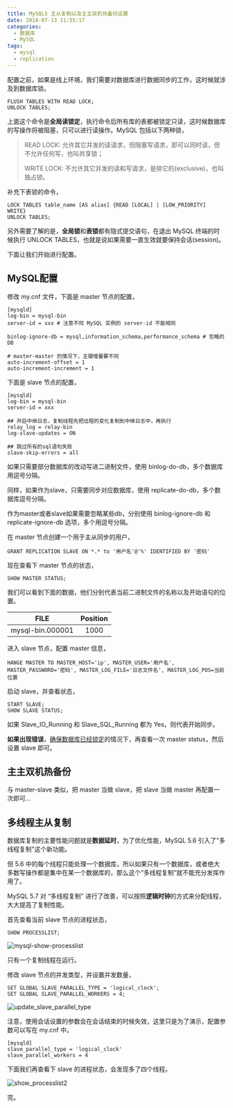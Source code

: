 ```yaml
---
title: MySQL5 主从复制以及主主双机热备份设置
date: 2018-07-13 11:55:17
categories:
  - 数据库
  - MySQL
tags: 
  - mysql
  - replication
---
```


配置之前，如果是线上环境，我们需要对数据库进行数据同步的工作，这时候就涉及到数据库锁。

```mysql
FLUSH TABLES WITH READ LOCK;
UNLOCK TABLES;
```

上面这个命令是**全局读锁定**，执行命令后所有库的表都被锁定只读，这时候数据库的写操作将被阻塞，只可以进行读操作。MySQL 包括以下两种锁，

> READ LOCK: 允许其它并发的读请求，但阻塞写请求，即可以同时读，但不允许任何写，也叫共享锁；
>
> WRITE LOCK: 不允许其它并发的读和写请求，是排它的(exclusive)，也叫独占锁。

补充下表锁的命令，

```mysql
LOCK TABLES table_name [AS alias] {READ [LOCAL] | [LOW_PRIORITY] WRITE}
UNLOCK TABLES;
```

另外需要了解的是，**全局锁**和**表锁**都有隐式提交语句，在退出 MySQL 终端的时候执行 UNLOCK TABLES，也就是说如果需要一直生效就要保持会话(session)。

下面让我们开始进行配置。

<!--more-->

## MySQL配置

修改 my.cnf 文件，下面是 master 节点的配置，

```
[mysqld]
log-bin = mysql-bin
server-id = xxx # 注意不同 MySQL 实例的 server-id 不能相同

binlog-ignore-db = mysql,information_schema,performance_schema # 忽略的DB

# master-master 的情况下，主键增量要不同
auto-increment-offset = 1
auto-increment-increment = 1
```

下面是 slave 节点的配置，

```
[mysqld]
log-bin = mysql-bin
server-id = xxx

## 开启中继日志，复制线程先把远程的变化复制到中继日志中，再执行
relay_log = relay-bin
log-slave-updates = ON

## 跳过所有的sql语句失败
slave-skip-errors = all
```

如果只需要部分数据库的改动写进二进制文件，使用 binlog-do-db，多个数据库用逗号分隔。

同样，如果作为slave，只需要同步对应数据库，使用 replicate-do-db，多个数据库逗号分隔。

作为master或者slave如果需要忽略某些db，分别使用 binlog-ignore-db 和 replicate-ignore-db 选项，多个用逗号分隔。

在 master 节点创建一个用于主从同步的用户，

```mysql
GRANT REPLICATION SLAVE ON *.* to '用户名'@'%' IDENTIFIED BY '密码'
```

现在查看下 master 节点的状态，

```mysql
SHOW MASTER STATUS;
```

我们可以看到下面的数据，他们分别代表当前二进制文件的名称以及开始语句的位置。

|       FILE       | Position |
| :--------------: | :------: |
| mysql-bin.000001 |   1000   |

进入 slave 节点，配置 master 信息，

```mysql
HANGE MASTER TO MASTER_HOST='ip', MASTER_USER='用户名', MASTER_PASSWORD='密码', MASTER_LOG_FILE='日志文件名', MASTER_LOG_POS=当前位置
```

启动 slave，并查看状态，

```mysql
START SLAVE;
SHOW SLAVE STATUS;
```

如果 Slave_IO_Running 和 Slave_SQL_Running 都为 Yes，则代表开始同步。

**如果出现错误**，<u>确保数据库已经锁定</u>的情况下，再查看一次 master status，然后设置 slave 即可。

## 主主双机热备份

与 master-slave 类似，把 master 当做 slave，把 slave 当做 master 再配置一次即可...

## 多线程主从复制

数据库复制的主要性能问题就是**数据延时**，为了优化性能，MySQL 5.6 引入了"多线程复制"这个新功能。

但 5.6 中的每个线程只能处理一个数据库，所以如果只有一个数据库，或者绝大多数写操作都是集中在某一个数据库的，那么这个“多线程复制”就不能充分发挥作用了。

MySQL 5.7 对 “多线程复制” 进行了改善，可以按照**逻辑时钟**的方式来分配线程，大大提高了复制性能。

首先查看当前 slave 节点的进程状态，

```mysql
SHOW PROCESSLIST;
```

![mysql-show-processlist](https://jack-images.wilead.net/blog/rq0as.png)

只有一个复制线程在运行。

修改 slave 节点的并发类型，并设置并发数量，

```mysql
SET GLOBAL SLAVE_PARALLEL_TYPE = 'logical_clock';
SET GLOBAL SLAVE_PARALLEL_WORKERS = 4;
```

![update_slave_parallel_type](https://jack-images.wilead.net/blog/ud0hh.png)

注意，使用会话设置的参数会在会话结束的时候失效，这里只是为了演示，配置参数可以写在 my.cnf 中。

```
[mysqld]
slave_parallel_type = 'logical_clock'
slave_parallel_workers = 4
```

下面我们再查看下 slave 的进程状态，会发现多了四个线程。

![show_processlist2](https://jack-images.wilead.net/blog/yp6lh.png)

完。